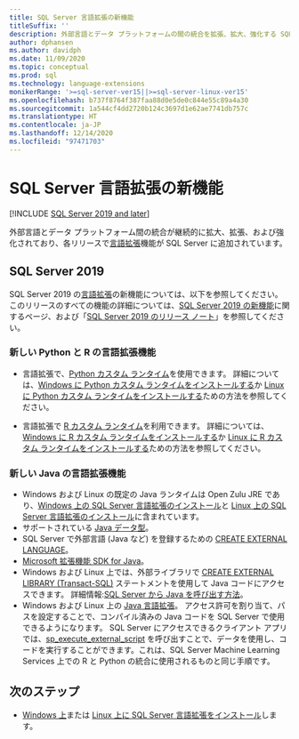```yaml
---
title: SQL Server 言語拡張の新機能
titleSuffix: ''
description: 外部言語とデータ プラットフォームの間の統合を拡張、拡大、強化する SQL Server 言語拡張の新機能について説明します。
author: dphansen
ms.author: davidph
ms.date: 11/09/2020
ms.topic: conceptual
ms.prod: sql
ms.technology: language-extensions
monikerRange: '>=sql-server-ver15||>=sql-server-linux-ver15'
ms.openlocfilehash: b737f8764f387faa88d0e5de0c844e55c89a4a30
ms.sourcegitcommit: 1a544cf4dd2720b124c3697d1e62ae7741db757c
ms.translationtype: HT
ms.contentlocale: ja-JP
ms.lasthandoff: 12/14/2020
ms.locfileid: "97471703"
---
```

# <a name="whats-new-in-sql-server-language-extensions"></a>SQL Server 言語拡張の新機能
[!INCLUDE [SQL Server 2019 and later](../includes/applies-to-version/sqlserver2019.md)]

外部言語とデータ プラットフォーム間の統合が継続的に拡大、拡張、および強化されており、各リリースで[言語拡張](language-extensions-overview.md)機能が SQL Server に追加されています。

## <a name="sql-server-2019"></a>SQL Server 2019

SQL Server 2019 の[言語拡張](language-extensions-overview.md)の新機能については、以下を参照してください。 このリリースのすべての機能の詳細については、[SQL Server 2019 の新機能](../sql-server/what-s-new-in-sql-server-ver15.md)に関するページ、および「[SQL Server 2019 のリリース ノート](../sql-server/sql-server-version-15-release-notes.md)」を参照してください。

### <a name="new-python-and-r-language-extensions"></a>新しい Python と R の言語拡張機能

- 言語拡張で、[Python カスタム ランタイム](../machine-learning/install/custom-runtime-python.md)を使用できます。 詳細については、[Windows に Python カスタム ランタイムをインストールする](../machine-learning/install/custom-runtime-python.md?view=sql-server-ver15&preserve-view=true)か [Linux に Python カスタム ランタイムをインストールする](../machine-learning/install/custom-runtime-python.md?view=sql-server-linux-ver15&preserve-view=true)ための方法を参照してください。

- 言語拡張で [R カスタム ランタイム](../machine-learning/install/custom-runtime-r.md)を利用できます。 詳細については、[Windows に R カスタム ランタイムをインストールする](../machine-learning/install/custom-runtime-r.md?view=sql-server-ver15&preserve-view=true)か [Linux に R カスタム ランタイムをインストールする](../machine-learning/install/custom-runtime-r.md?view=sql-server-linux-ver15&preserve-view=true)ための方法を参照してください。

### <a name="new-java-language-extension"></a>新しい Java の言語拡張機能

- Windows および Linux の既定の Java ランタイムは Open Zulu JRE であり、[Windows 上の SQL Server 言語拡張のインストール](install/windows-java.md)と [Linux 上の SQL Server 言語拡張のインストール](../linux/sql-server-linux-setup-language-extensions-java.md)に含まれています。
- サポートされている [Java データ型](how-to/java-to-sql-data-types.md)。
- SQL Server で外部言語 (Java など) を登録するための [CREATE EXTERNAL LANGUAGE](../t-sql/statements/create-external-language-transact-sql.md)。
- [Microsoft 拡張機能 SDK for Java](how-to/extensibility-sdk-java-sql-server.md)。
- Windows および Linux 上では、外部ライブラリで [CREATE EXTERNAL LIBRARY (Transact-SQL)](../t-sql/statements/create-external-library-transact-sql.md) ステートメントを使用して Java コードにアクセスできます。 詳細情報:[SQL Server から Java を呼び出す方法](how-to/call-java-from-sql.md)。
- Windows および Linux 上の [Java 言語拡張](language-extensions-overview.md)。 アクセス許可を割り当て、パスを設定することで、コンパイル済みの Java コードを SQL Server で使用できるようになります。 SQL Server にアクセスできるクライアント アプリでは、[sp_execute_external_script](../relational-databases/system-stored-procedures/sp-execute-external-script-transact-sql.md) を呼び出すことで、データを使用し、コードを実行することができます。これは、SQL Server Machine Learning Services 上での R と Python の統合に使用されるものと同じ手順です。

## <a name="next-steps"></a>次のステップ

+ [Windows 上](install/windows-java.md)または [Linux 上に SQL Server 言語拡張をインストール](../linux/sql-server-linux-setup-language-extensions-java.md)します。
